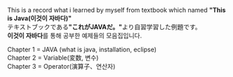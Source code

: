 <p>
This is a record what i learned by myself from textbook which named <Strong>"This is Java(이것이 자바다)"</Strong><br>
テキストブックである<Strong>"これがJAVAだ。"</strong>より自習学習した例題です。<br>
<Strong>이것이 자바다</strong>를 통해 공부한 예제들의 모음집입니다.
</p>

<p>
Chapter 1 = JAVA (what is java, installation, eclipse)<br>
Chapter 2 =  Variable(変数, 변수) <br>
Chapter 3 =  Operator(演算子、연산자)<br>
</p>
